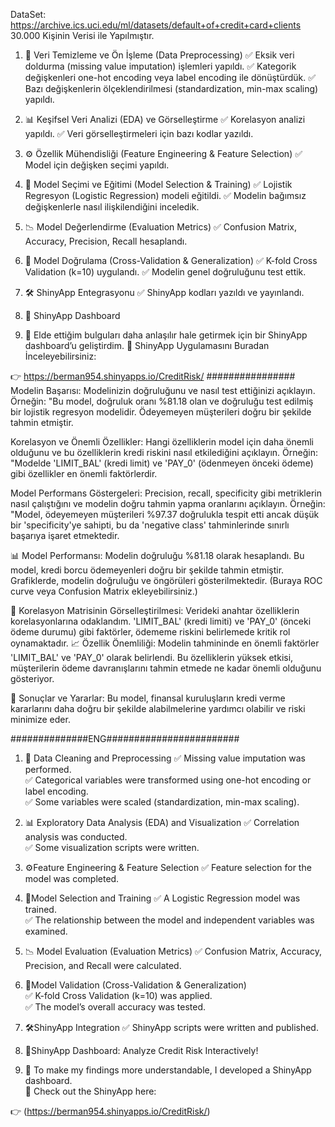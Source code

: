 DataSet: https://archive.ics.uci.edu/ml/datasets/default+of+credit+card+clients
30.000 Kişinin Verisi ile Yapılmıştır.

1.	📌 Veri Temizleme ve Ön İşleme (Data Preprocessing)
✅ Eksik veri doldurma (missing value imputation) işlemleri yapıldı.
✅ Kategorik değişkenleri one-hot encoding veya label encoding ile dönüştürdük.
✅ Bazı değişkenlerin ölçeklendirilmesi (standardization, min-max scaling) yapıldı.

2.	📊 Keşifsel Veri Analizi (EDA) ve Görselleştirme
✅ Korelasyon analizi yapıldı.
✅ Veri görselleştirmeleri için bazı kodlar yazıldı.

3.	⚙️ Özellik Mühendisliği (Feature Engineering & Feature Selection)
✅ Model için değişken seçimi yapıldı.

4.	🤖 Model Seçimi ve Eğitimi (Model Selection & Training)
✅ Lojistik Regresyon (Logistic Regression) modeli eğitildi.
✅ Modelin bağımsız değişkenlerle nasıl ilişkilendiğini inceledik.
5.	📉 Model Değerlendirme (Evaluation Metrics)
✅ Confusion Matrix, Accuracy, Precision, Recall hesaplandı.

6.	🔬 Model Doğrulama (Cross-Validation & Generalization)
✅ K-fold Cross Validation (k=10) uygulandı.
✅ Modelin genel doğruluğunu test ettik.
7.	🛠️ ShinyApp Entegrasyonu
✅ ShinyApp kodları yazıldı ve yayınlandı.

8.	🚀 ShinyApp Dashboard
9.	📢 Elde ettiğim bulguları daha anlaşılır hale getirmek için bir ShinyApp dashboard’u geliştirdim.
🔗 ShinyApp Uygulamasını Buradan İnceleyebilirsiniz:

👉 https://berman954.shinyapps.io/CreditRisk/
################
Modelin Başarısı: Modelinizin doğruluğunu ve nasıl test ettiğinizi açıklayın. Örneğin: "Bu model, doğruluk oranı %81.18 olan ve doğruluğu test edilmiş bir lojistik regresyon modelidir. Ödeyemeyen müşterileri doğru bir şekilde tahmin etmiştir.
  
Korelasyon ve Önemli Özellikler: Hangi özelliklerin model için daha önemli olduğunu ve bu özelliklerin kredi riskini nasıl etkilediğini açıklayın. Örneğin: "Modelde 'LIMIT_BAL' (kredi limit) ve 'PAY_0' (ödenmeyen önceki ödeme) gibi özellikler en önemli faktörlerdir.

Model Performans Göstergeleri: Precision, recall, specificity gibi metriklerin nasıl çalıştığını ve modelin doğru tahmin yapma oranlarını açıklayın. Örneğin: "Model, ödeyemeyen müşterileri %97.37 doğrulukla tespit etti ancak düşük bir 'specificity'ye sahipti, bu da 'negative class' tahminlerinde sınırlı başarıya işaret etmektedir.

📊 Model Performansı:
Modelin doğruluğu %81.18 olarak hesaplandı. Bu model, kredi borcu ödemeyenleri doğru bir şekilde tahmin etmiştir. Grafiklerde, modelin doğruluğu ve öngörüleri gösterilmektedir. (Buraya ROC curve veya Confusion Matrix ekleyebilirsiniz.)

🔎 Korelasyon Matrisinin Görselleştirilmesi:
Verideki anahtar özelliklerin korelasyonlarına odaklandım. 'LIMIT_BAL' (kredi limiti) ve 'PAY_0' (önceki ödeme durumu) gibi faktörler, ödememe riskini belirlemede kritik rol oynamaktadır.
📈 Özellik Önemliliği:
Modelin tahmininde en önemli faktörler 'LIMIT_BAL' ve 'PAY_0' olarak belirlendi. Bu özelliklerin yüksek etkisi, müşterilerin ödeme davranışlarını tahmin etmede ne kadar önemli olduğunu gösteriyor.

💼 Sonuçlar ve Yararlar:
Bu model, finansal kuruluşların kredi verme kararlarını daha doğru bir şekilde alabilmelerine yardımcı olabilir ve riski minimize eder. 

##############ENG########################


1. 📌 Data Cleaning and Preprocessing
✅ Missing value imputation was performed.  
✅ Categorical variables were transformed using one-hot encoding or label encoding.  
✅ Some variables were scaled (standardization, min-max scaling).  

2. 📊 Exploratory Data Analysis (EDA) and Visualization
✅ Correlation analysis was conducted.  
✅ Some visualization scripts were written.  

3. ⚙️Feature Engineering & Feature Selection 
✅ Feature selection for the model was completed.  

4. 🤖Model Selection and Training 
✅ A Logistic Regression model was trained.  
✅ The relationship between the model and independent variables was examined.  

5. 📉 Model Evaluation (Evaluation Metrics)
✅ Confusion Matrix, Accuracy, Precision, and Recall were calculated.  

6. 🔬Model Validation (Cross-Validation & Generalization)  
✅ K-fold Cross Validation (k=10) was applied.  
✅ The model’s overall accuracy was tested.  

7. 🛠️ShinyApp Integration 
✅ ShinyApp scripts were written and published.  

8. 🚀ShinyApp Dashboard: Analyze Credit Risk Interactively!

9. 📢 To make my findings more understandable, I developed a ShinyApp dashboard.  
🔗 Check out the ShinyApp here:  

👉 (https://berman954.shinyapps.io/CreditRisk/)  

